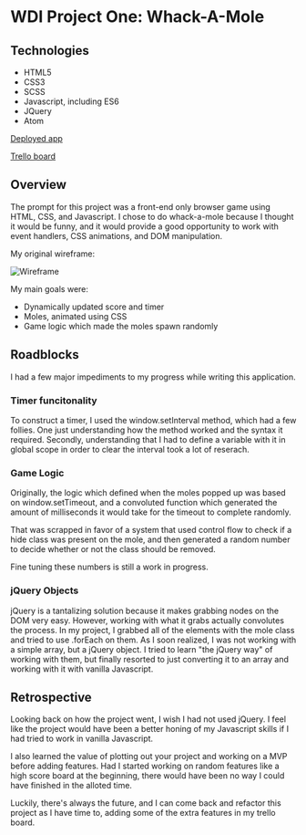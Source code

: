 # WDI Project One: Whack-A-Mole

## Technologies
<ul>
	<li>HTML5</li>
	<li>CSS3</li>
	<li>SCSS</li>
	<li>Javascript, including ES6</li>
	<li>JQuery</li>
	<li>Atom</li>
</ul>

<a href="https://wallergoble.github.io/project-one/">Deployed app</a>

<a href="https://trello.com/b/MyPC1Oa6/project-1">Trello board</a>


## Overview
The prompt for this project was a front-end only browser game using HTML, CSS, and Javascript. I chose to do whack-a-mole because I thought it would be funny, and it would provide a good opportunity to work with event handlers, CSS animations, and DOM manipulation.

My original wireframe: 

![Wireframe](./assets/wireframe.jpg)

My main goals were: 
<ul>
	<li>Dynamically updated score and timer</li>
	<li>Moles, animated using CSS</li>
	<li>Game logic which made the moles spawn randomly</li>
</ul>

## Roadblocks

I had a few major impediments to my progress while writing this application.

### Timer funcitonality
To construct a timer, I used the window.setInterval method, which had a few follies. One just understanding how the method worked and the syntax it required. Secondly, understanding that I had to define a variable with it in global scope in order to clear the interval took a lot of reserach.

### Game Logic
Originally, the logic which defined when the moles popped up was based on window.setTimeout, and a convoluted function which generated the amount of milliseconds it would take for the timeout to complete randomly.

That was scrapped in favor of a system that used control flow to check if a hide class was present on the mole, and then generated a random number to decide whether or not the class should be removed. 

Fine tuning these numbers is still a work in progress.

### jQuery Objects
jQuery is a tantalizing solution because it makes grabbing nodes on the DOM very easy. However, working with what it grabs actually convolutes the process. In my project, I grabbed all of the elements with the mole class and tried to use .forEach on them. As I soon realized, I was not working with a simple array, but a jQuery object. I tried to learn "the jQuery way" of working with them, but finally resorted to just converting it to an array and working with it with vanilla Javascript. 

## Retrospective
Looking back on how the project went, I wish I had not used jQuery. I feel like the project would have been a better honing of my Javascript skills if I had tried to work in vanilla Javascript. 

I also learned the value of plotting out your project and working on a MVP before adding features. Had I started working on random features like a high score board at the beginning, there would have been no way I could have finished in the alloted time. 

Luckily, there's always the future, and I can come back and refactor this project as I have time to, adding some of the extra features in my trello board.